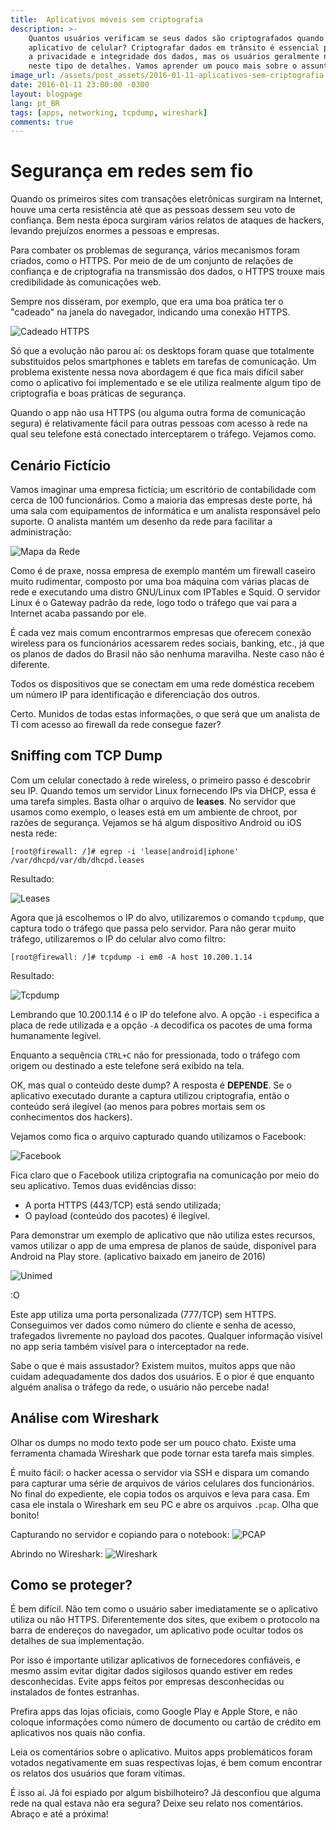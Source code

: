 ```yaml
---
title:  Aplicativos móveis sem criptografia
description: >-
    Quantos usuários verificam se seus dados são criptografados quando usam um
    aplicativo de celular? Criptografar dados em trânsito é essencial para manter
    a privacidade e integridade dos dados, mas os usuários geralmente não pensam
    neste tipo de detalhes. Vamos aprender um pouco mais sobre o assunto?
image_url: /assets/post_assets/2016-01-11-aplicativos-sem-criptografia.md_assets/mob-crypt.png
date: 2016-01-11 23:00:00 -0300
layout: blogpage
lang: pt_BR
tags: [apps, networking, tcpdump, wireshark]
comments: true
---
```


# Segurança em redes sem fio

Quando os primeiros sites com transações eletrônicas surgiram na Internet,
houve uma certa resistência até que as pessoas dessem seu voto de 
confiança. Bem nesta época surgiram vários relatos de ataques de 
hackers, levando prejuízos enormes a pessoas e empresas.

Para combater os problemas de segurança, vários mecanismos foram
criados, como o HTTPS. Por meio de de um conjunto de relações de confiança
e de criptografia na transmissão dos dados, o HTTPS trouxe mais
credibilidade às comunicações web.

Sempre nos disseram, por exemplo, que era uma boa prática ter o "cadeado"
na janela do navegador, indicando uma conexão HTTPS.

![Cadeado HTTPS](/assets/post_assets/2016-01-11-aplicativos-sem-criptografia.md_assets/cadeado.png ) 

Só que a evolução não parou aí: os desktops foram quase que totalmente
substituídos pelos smartphones e tablets em tarefas de comunicação.
Um problema existente nessa nova abordagem é que fica mais difícil 
saber como o aplicativo foi implementado e se ele utiliza realmente
algum tipo de criptografia e boas práticas de segurança.

Quando o app não usa HTTPS (ou alguma outra forma de comunicação segura)
é relativamente fácil para outras pessoas com acesso à rede na qual seu
telefone está conectado interceptarem o tráfego. Vejamos como.

## Cenário Fictício

Vamos imaginar uma empresa fictícia; um escritório de 
contabilidade com cerca de 100 funcionários. Como a maioria
das empresas deste porte, há uma sala com equipamentos de
informática e um analista responsável pelo suporte.
O analista mantém um desenho da rede para facilitar a administração:

![Mapa da Rede](/assets/post_assets/2016-01-11-aplicativos-sem-criptografia.md_assets/mapa-rede.png) 

Como é de praxe, nossa empresa de exemplo 
mantém um firewall caseiro muito rudimentar,
composto por uma boa máquina com várias placas de rede e 
executando uma distro GNU/Linux com IPTables e Squid.
O servidor Linux é o Gateway padrão da rede, logo todo o tráfego que 
vai para a Internet acaba passando por ele. 

É cada vez mais comum encontrarmos empresas que 
oferecem conexão wireless para os funcionários acessarem
redes sociais, banking, etc., já que os planos de dados 
do Brasil não são nenhuma maravilha. Neste caso não
é diferente.

Todos os dispositivos que se conectam em uma rede doméstica recebem
um número IP para identificação e diferenciação dos outros.

Certo. Munidos de todas estas informações, o que será que
um analista de TI com acesso ao firewall da rede consegue fazer?

## Sniffing com TCP Dump

Com um celular conectado à rede wireless, o primeiro passo é descobrir seu
IP. Quando temos um servidor Linux fornecendo IPs via  DHCP, 
essa é uma tarefa simples. Basta olhar o arquivo de **leases**.
No servidor que usamos como exemplo, o leases está em um ambiente
de chroot, por razões de segurança. Vejamos se há algum 
dispositivo Android ou iOS nesta rede:

`[root@firewall: /]# egrep -i 'lease|android|iphone' /var/dhcpd/var/db/dhcpd.leases`

Resultado:

![Leases](/assets/post_assets/2016-01-11-aplicativos-sem-criptografia.md_assets/leases.png) 

Agora que já escolhemos o IP do alvo, utilizaremos o comando `tcpdump`, 
que captura todo o tráfego que passa pelo servidor. 
Para não gerar muito tráfego, utilizaremos o IP do celular alvo como filtro:

`[root@firewall: /]# tcpdump -i em0 -A host 10.200.1.14`

Resultado:

![Tcpdump](/assets/post_assets/2016-01-11-aplicativos-sem-criptografia.md_assets/tcpdump.png) 

Lembrando que 10.200.1.14 é o IP do telefone alvo.
A opção `-i` especifica a placa de rede utilizada e a opção `-A` decodifica
os pacotes de uma forma humanamente legível.

Enquanto a sequência `CTRL+C` não for pressionada, todo o tráfego
com origem ou destinado a este telefone será exibido na tela.

OK, mas qual o conteúdo deste dump? A resposta é **DEPENDE**.
Se o aplicativo executado durante a captura utilizou criptografia,
então o conteúdo será ilegível (ao menos para pobres mortais sem 
os conhecimentos dos hackers). 

Vejamos como fica o arquivo capturado quando utilizamos o Facebook:

![Facebook](/assets/post_assets/2016-01-11-aplicativos-sem-criptografia.md_assets/facebook.png) 

Fica claro que o Facebook utiliza criptografia na comunicação por meio
do seu aplicativo. Temos duas evidências disso:

 - A porta HTTPS (443/TCP) está sendo utilizada;
 - O payload (conteúdo dos pacotes) é ilegível.

Para demonstrar um exemplo de aplicativo que não utiliza estes recursos,
vamos utilizar o app de uma empresa de planos de saúde, 
disponível para Android na Play store.
(aplicativo baixado em janeiro de 2016)

![Unimed](/assets/post_assets/2016-01-11-aplicativos-sem-criptografia.md_assets/unimed.png)

:O

Este app utiliza uma porta personalizada (777/TCP) sem HTTPS.
Conseguimos ver dados como número do cliente e senha de acesso,
trafegados livremente no payload dos pacotes.
Qualquer informação visível no app seria também visível
para o interceptador na rede.

Sabe o que é mais assustador? 
Existem muitos, muitos apps que não cuidam adequadamente dos dados dos usuários.
E o pior é que enquanto alguém analisa o tráfego da rede, 
o usuário não percebe nada!

## Análise com Wireshark

Olhar os dumps no modo texto pode ser um pouco chato.
Existe uma ferramenta chamada Wireshark que pode tornar
esta tarefa mais simples.

É muito fácil: o hacker acessa o servidor via SSH e dispara um 
comando para capturar uma série de arquivos de vários celulares dos
funcionários. No final do expediente, ele copia todos os arquivos e 
leva para casa. Em casa ele instala o Wireshark em seu PC e abre os
arquivos `.pcap`. Olha que bonito!

Capturando no servidor e copiando para o notebook: 
![PCAP](/assets/post_assets/2016-01-11-aplicativos-sem-criptografia.md_assets/pcap.png) 

Abrindo no Wireshark:
![Wireshark](/assets/post_assets/2016-01-11-aplicativos-sem-criptografia.md_assets/wireshark1.png) 

## Como se proteger?

É bem difícil. Não tem como o usuário saber imediatamente 
se o aplicativo utiliza ou não HTTPS. 
Diferentemente dos sites, que exibem o protocolo na barra de 
endereços do navegador, um aplicativo pode ocultar todos os detalhes
de sua implementação. 

Por isso é importante utilizar aplicativos de fornecedores confiáveis,
e mesmo assim evitar digitar dados sigilosos quando
estiver em redes desconhecidas.
Evite apps feitos por empresas desconhecidas ou instalados de fontes 
estranhas.

Prefira apps das lojas oficiais, como Google Play e 
Apple Store, e não coloque informações como número de documento ou
cartão de crédito em aplicativos nos quais não confia.

Leia os comentários sobre o aplicativo. Muitos apps problemáticos
foram votados negativamente em suas respectivas lojas, é bem
comum encontrar os relatos dos usuários que foram vítimas.

É isso aí. Já foi espiado por algum bisbilhoteiro? Já desconfiou que
alguma rede na qual estava não era segura? Deixe seu relato nos
comentários. Abraço e até a próxima!
